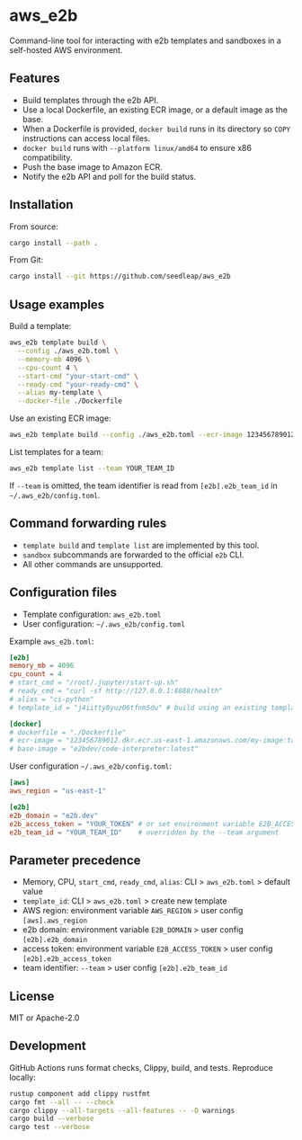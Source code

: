 # aws_e2b

Command-line tool for interacting with e2b templates and sandboxes in a self-hosted AWS environment.

## Features
- Build templates through the e2b API.
- Use a local Dockerfile, an existing ECR image, or a default image as the base.
- When a Dockerfile is provided, `docker build` runs in its directory so `COPY` instructions can access local files.
- `docker build` runs with `--platform linux/amd64` to ensure x86 compatibility.
- Push the base image to Amazon ECR.
- Notify the e2b API and poll for the build status.

## Installation
From source:
```bash
cargo install --path .
```

From Git:
```bash
cargo install --git https://github.com/seedleap/aws_e2b
```

## Usage examples
Build a template:
```bash
aws_e2b template build \
  --config ./aws_e2b.toml \
  --memory-mb 4096 \
  --cpu-count 4 \
  --start-cmd "your-start-cmd" \
  --ready-cmd "your-ready-cmd" \
  --alias my-template \
  --docker-file ./Dockerfile
```

Use an existing ECR image:
```bash
aws_e2b template build --config ./aws_e2b.toml --ecr-image 123456789012.dkr.ecr.us-east-1.amazonaws.com/my-image:tag
```

List templates for a team:
```bash
aws_e2b template list --team YOUR_TEAM_ID
```
If `--team` is omitted, the team identifier is read from `[e2b].e2b_team_id` in `~/.aws_e2b/config.toml`.

## Command forwarding rules
- `template build` and `template list` are implemented by this tool.
- `sandbox` subcommands are forwarded to the official `e2b` CLI.
- All other commands are unsupported.

## Configuration files
- Template configuration: `aws_e2b.toml`
- User configuration: `~/.aws_e2b/config.toml`

Example `aws_e2b.toml`:
```toml
[e2b]
memory_mb = 4096
cpu_count = 4
# start_cmd = "/root/.jupyter/start-up.sh"
# ready_cmd = "curl -sf http://127.0.0.1:8888/health"
# alias = "ci-python"
# template_id = "j4iitty8yuz06tfnm5du" # build using an existing template ID

[docker]
# dockerfile = "./Dockerfile"
# ecr-image = "123456789012.dkr.ecr.us-east-1.amazonaws.com/my-image:tag"
# base-image = "e2bdev/code-interpreter:latest"
```

User configuration `~/.aws_e2b/config.toml`:
```toml
[aws]
aws_region = "us-east-1"

[e2b]
e2b_domain = "e2b.dev"
e2b_access_token = "YOUR_TOKEN" # or set environment variable E2B_ACCESS_TOKEN
e2b_team_id = "YOUR_TEAM_ID"    # overridden by the --team argument
```

## Parameter precedence
- Memory, CPU, `start_cmd`, `ready_cmd`, `alias`: CLI > `aws_e2b.toml` > default value
- `template_id`: CLI > `aws_e2b.toml` > create new template
- AWS region: environment variable `AWS_REGION` > user config `[aws].aws_region`
- e2b domain: environment variable `E2B_DOMAIN` > user config `[e2b].e2b_domain`
- access token: environment variable `E2B_ACCESS_TOKEN` > user config `[e2b].e2b_access_token`
- team identifier: `--team` > user config `[e2b].e2b_team_id`

## License
MIT or Apache-2.0

## Development
GitHub Actions runs format checks, Clippy, build, and tests. Reproduce locally:
```bash
rustup component add clippy rustfmt
cargo fmt --all -- --check
cargo clippy --all-targets --all-features -- -D warnings
cargo build --verbose
cargo test --verbose
```
